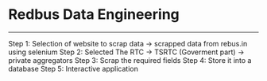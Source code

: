 # Redbus Data Engineering
---------------------------------------------------------------------------------------------------------------------
Step 1: Selection of website to scrap data
      -> scrapped data from rebus.in using selenium
Step 2: Selected The RTC 
      -> TSRTC (Goverment part)
      -> private aggregators
Step 3: Scrap the required fields
Step 4: Store it into a database
Step 5: Interactive application
